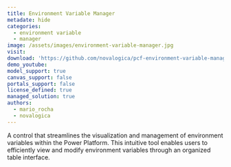 ```yaml
---
title: Environment Variable Manager
metadate: hide
categories:
  - environment variable
  - manager
image: /assets/images/environment-variable-manager.jpg
visit: 
download: 'https://github.com/novalogica/pcf-environment-variable-manager'
demo_youtube: 
model_support: true
canvas_support: false
portals_support: false
license_defined: true
managed_solution: true
authors:
  - mario_rocha
  - novalogica
---
```

A control that streamlines the visualization and management of environment variables within the Power Platform.
This intuitive tool enables users to efficiently view and modify environment variables through an organized table interface.
